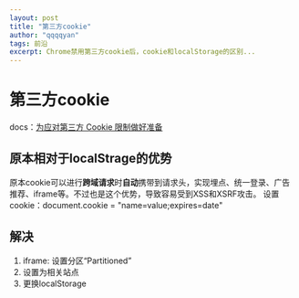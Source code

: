```yaml
---
layout: post
title: "第三方cookie"
author: "qqqqyan"
tags: 前沿
excerpt: Chrome禁用第三方cookie后，cookie和localStorage的区别...
---
```


# 第三方cookie
docs：[为应对第三方 Cookie 限制做好准备](https://developers.google.com/privacy-sandbox/3pcd?hl=zh-cn)

## 原本相对于localStrage的优势
原本cookie可以进行**跨域请求**时**自动**携带到请求头，实现埋点、统一登录、广告推荐、iframe等。不过也是这个优势，导致容易受到XSS和XSRF攻击。
设置cookie：document.cookie = "name=value;expires=date"

## 解决
1. iframe: 设置分区“Partitioned”
2. 设置为相关站点
3. 更换localStorage
